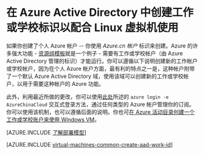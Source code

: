 <properties
   pageTitle="在 AAD 中创建工作或学校标识 | Azure"
   description="了解如何在 Azure Active Directory 中创建工作或学校标识以配合 Linux 虚拟机使用。"
   services="virtual-machines-linux"
   documentationCenter=""
   authors="squillace"
   manager="timlt"
   editor=""
   tags="azure-service-management,azure-resource-manager"/>

<tags
   ms.service="virtual-machines-linux"
   ms.date="06/06/2016"
   wacn.date="07/28/2016"/>

# 在 Azure Active Directory 中创建工作或学校标识以配合 Linux 虚拟机使用

如果你创建了个人 Azure 帐户 -- 你使用 *Azure.cn 帐户* 标识来创建。Azure 的许多强大功能 - [资源组模板](/documentation/articles/resource-group-overview/)就是一个例子 - 需要有工作或学校帐户（由 Azure Active Directory 管理的标识）才能运行。你可以遵循以下说明创建新的工作帐户或学校帐户，因为在个人 Azure 帐户方面，最有利的特点之一是，这种帐户附带了一个默认 Azure Active Directory 域，使用该域可以创建新的工作或学校帐户，以用于需要这种帐户的 Azure 功能。

此外，利用最近所做的更改，你可以使用[此处](/documentation/articles/xplat-cli-connect/)所述的 `azure login -e AzureChinaCloud` 交互式登录方法，通过任何类型的 Azure 帐户管理你的订阅。你可以使用该机制，也可以遵循后面的说明。你也可[在 Azure 活动目录创建一个工作或学校账户来使用 Windows VM](/documentation/articles/virtual-machines-windows-create-aad-work-id/)。

[AZURE.INCLUDE [了解部署模型](../../includes/learn-about-deployment-models-both-include.md)]

[AZURE.INCLUDE [virtual-machines-common-create-aad-work-id](../../includes/virtual-machines-common-create-aad-work-id.md)]

<!---HONumber=Mooncake_0118_2016-->